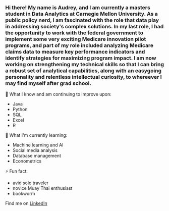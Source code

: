 ### Hi there! My name is Audrey, and I am currently a masters student in Data Analytics at Carnegie Mellon University. As a public policy nerd, I am fascinated with the role that data play in addressing society's complex solutions. In my last role, I had the opportunity to work with the federal government to implement some very exciting Medicare innovation pilot programs, and part of my role included analyzing Medicare claims data to measure key performance indicators and identify strategies for maximizing program impact. I am now working on strengthening my technical skills so that I can bring a robust set of analytical capabilities, along with an easygoing personality and relentless intellectual curiosity, to whereever I may find myself after grad school. 

🔭 What I know and am continuing to improve upon: 
- Java
- Python 
- SQL
- Excel 
- R 

🌱 What I'm currently learning:
- Machine learning and AI 
- Social media analysis
- Database management 
- Econometrics 

⚡ Fun fact:
- avid solo traveler 
- novice Muay Thai enthusiast 
- bookworm 

Find me on [LinkedIn](www.linkedin.com/in/audrey-zhang)

<!--
**aud-z/aud-z** is a ✨ _special_ ✨ repository because its `README.md` (this file) appears on your GitHub profile.

Here are some ideas to get you started:

- 🔭 I’m currently working on ...
- 🌱 I’m currently learning ...
- 👯 I’m looking to collaborate on ...
- 🤔 I’m looking for help with ...
- 💬 Ask me about ...
- 📫 How to reach me: ...
- 😄 Pronouns: ...
- ⚡ Fun fact: ...
-->
